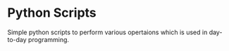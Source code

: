# Python Scripts
Simple python scripts to perform various opertaions which is used in day-to-day programming.
